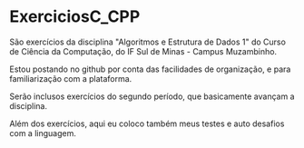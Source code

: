 # ExerciciosC_CPP
 
 São exercícios da disciplina "Algoritmos e Estrutura de Dados 1" do Curso
 de Ciência da Computação, do IF Sul de Minas - Campus Muzambinho.
 
 Estou postando no github por conta das facilidades de organização, e para
 familiarização com a plataforma.

 Serão inclusos exercícios do segundo período, que basicamente avançam a disciplina.

 Além dos exercícios, aqui eu coloco também meus testes e auto desafios 
 com a linguagem.
